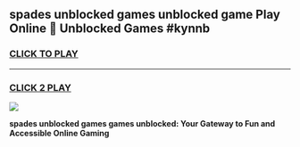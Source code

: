 
## spades unblocked games unblocked game Play Online 👋 Unblocked Games #kynnb
<h3>
<a href="https://premium.freeplayer.one?title=spades_unblocked_games&ref=21F">CLICK TO PLAY</a></h3>
<hr>

<h3>
<a href="https://premium.freeplayer.one?title=spades_unblocked_games&ref=21F">CLICK 2 PLAY</a>
  
</h3>

<a href="https://premium.freeplayer.one?title=spades_unblocked_games&ref=21F/"><img src="https://clearcache.store/games.png"></a>


**spades unblocked games games unblocked: Your Gateway to Fun and Accessible Online Gaming**

